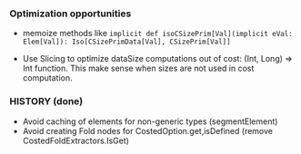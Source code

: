 ### Optimization opportunities

- memoize methods like
  `implicit def isoCSizePrim[Val](implicit eVal: Elem[Val]): Iso[CSizePrimData[Val], CSizePrim[Val]]`
  
- Use Slicing to optimize dataSize computations out of cost: (Int, Long) => Int function.
   This make sense when sizes are not used in cost computation.
   
### HISTORY (done)

- Avoid caching of elements for non-generic types (segmentElement)
- Avoid creating Fold nodes for CostedOption.get,isDefined (remove CostedFoldExtractors.IsGet)
